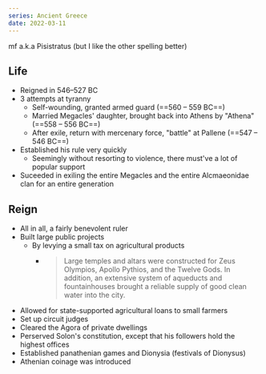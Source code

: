 ```yaml
---
series: Ancient Greece
date: 2022-03-11
---
```

mf a.k.a Pisistratus (but I like the other spelling better)

## Life
- Reigned in 546–527 BC
- 3 attempts at tyranny
	- Self-wounding, granted armed guard (==560 – 559 BC==)
	- Married Megacles' daughter, brought back into Athens by "Athena" (==558 – 556 BC==)
	- After exile, return with mercenary force, "battle" at Pallene (==547 – 546 BC==)
- Established his rule very quickly
	- Seemingly without resorting to violence, there must've a lot of popular support
- Suceeded in exiling the entire Megacles and the entire Alcmaeonidae clan for an entire generation
## Reign
- All in all, a fairly benevolent ruler
- Built large public projects
	- By levying a small tax on agricultural products
		- > Large temples and altars were constructed for Zeus Olympios, Apollo Pythios, and the Twelve Gods. In addition, an extensive system of aqueducts and fountainhouses brought a reliable supply of good clean water into the city.
- Allowed for state-supported agricultural loans to small farmers
- Set up circuit judges
- Cleared the Agora of private dwellings
- Perserved Solon's constitution, except that his followers hold the highest offices
- Established panathenian games and Dionysia (festivals of Dionysus)
- Athenian coinage was introduced